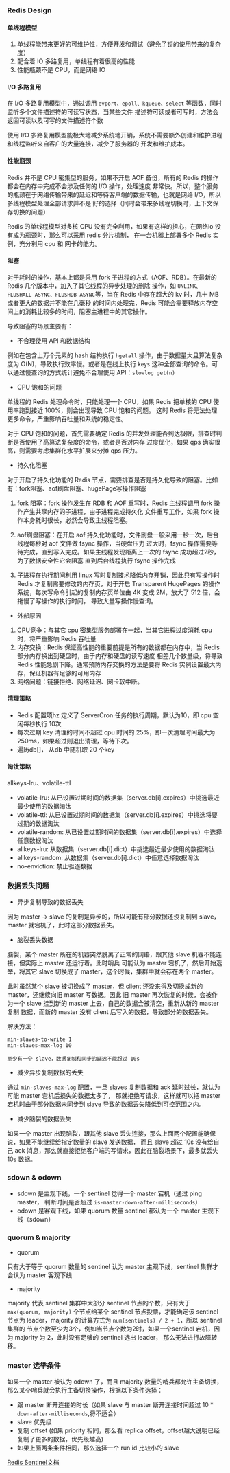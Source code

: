 
### Redis Design

#### 单线程模型

1. 单线程能带来更好的可维护性，方便开发和调试（避免了锁的使用带来的复杂度）
2. 配合着 IO 多路复用，单线程有着很高的性能
3. 性能瓶颈不是 CPU，而是网络 IO


#### I/O 多路复用 

在 I/O 多路复用模型中，通过调用 `evport、epoll、kqueue、select` 等函数，同时监听多个文件描述符的可读写状态，当某些文件
描述符可读或者可写时，方法会返回可读以及可写的文件描述符个数

使用 I/O 多路复用模型能极大地减少系统地开销，系统不需要额外创建和维护进程和线程监听来自客户的大量连接，减少了服务器的
开发和维护成本。

#### 性能瓶颈

Redis 并不是 CPU 密集型的服务，如果不开启 AOF 备份，所有的 Redis 的操作都会在内存中完成不会涉及任何的 I/O 操作，处理速度
非常快。所以，整个服务的瓶颈在于网络传输带来的延迟和等待客户端的数据传输，也就是网络 I/O，所以多线程模型处理全部请求并不是
好的选择（同时会带来多线程切换时，上下文保存切换的问题）

Redis 的单线程模型对多核 CPU 没有完全利用，如果有这样的担心，在网络io 没有成为瓶颈时，那么可以采用 redis 分片机制，
在一台机器上部署多个 Redis 实例，充分利用 cpu 和 网卡的能力。

#### 阻塞

对于耗时的操作，基本上都是采用 fork 子进程的方式（AOF、RDB）。在最新的 Redis 几个版本中，加入了其它线程的异步处理的删除
操作，如 `UNLINK、FLUSHALL ASYNC、FLUSHDB ASYNC`等，当在 Redis 中存在超大的 kv 时，几十 MB 或者更大的数据并不能在几毫秒
的时间内处理完，Redis 可能会需要释放内存空间上的消耗比较多的时间，阻塞主进程中的其它操作。

导致阻塞的场景主要有：

* 不合理使用 API 和数据结构

例如在包含上万个元素的 hash 结构执行 `hgetall` 操作，由于数据量大且算法复杂度为 O(N)，导致执行效率慢。或者是在线上执行
 `keys` 这种全部查询的命令。可以通过慢查询的方式统计避免不合理使用 API：`slowlog get(n)`
 
* CPU 饱和的问题

单线程的 Redis 处理命令时，只能处理一个 CPU，如果 Redis 把单核的 CPU 使用率跑到接近 100%，则会出现导致 CPU 饱和的问题。
这时 Redis 将无法处理更多命令，严重影响吞吐量和系统的稳定性。

对于 CPU 饱和的问题，首先需要确定 Redis 的并发处理能否到达极限，排查时判断是否使用了高算法复杂度的命令，或者是否对内存
过度优化，如果 qps 确实很高，则需要考虑集群化水平扩展来分摊 qps 压力。

* 持久化阻塞

对于开启了持久化功能的 Redis 节点，需要排查是否是持久化导致的阻塞。比如有：fork阻塞、aof刷盘阻塞、hugePage写操作阻塞

1. fork 阻塞：fork 操作发生在 RDB 和 AOF 重写时，Redis 主线程调用 fork 操作产生共享内存的子进程，由子进程完成持久化
文件重写工作，如果 fork 操作本身耗时很长，必然会导致主线程阻塞。

2. aof刷盘阻塞：在开启 aof 持久化功能时，文件刷盘一般采用一秒一次，后台线程每秒对 aof 文件做 fsync 操作，当硬盘压力
过大时，fsync 操作需要等待完成，直到写入完成。如果主线程发现距离上一次的 fsync 成功超过2秒，为了数据安全性它会阻塞
直到后台线程执行 fsync 操作完成

3. 子进程在执行期间利用 linux 写时复制技术降低内存开销，因此只有写操作时 Redis 才复制需要修改的内存页，对于开启 
Transparent HugePages 的操作系统，每次写命令引起的复制内存页单位由 4K 变成 2M，放大了 512 倍，会拖慢了写操作的执行时间，
导致大量写操作慢查询。

* 外部原因

1. CPU竞争：与其它 cpu 密集型服务部署在一起，当其它进程过度消耗 cpu时，将严重影响 Redis 吞吐量
2. 内存交换：Redis 保证高性能的重要前提是所有的数据都在内存中，当 Redis 部分内存换出到硬盘时，由于内存和硬盘的读写速度
相差几个数量级，将导致 Redis 性能急剧下降。通常预防内存交换的方法是要将 Redis 实例设置最大内存，保证机器有足够的可用内存
3. 网络问题：链接拒绝、网络延迟、网卡软中断。


#### 清理策略

* Redis 配置项hz 定义了 ServerCron 任务的执行周期，默认为10，即 cpu 空闲每秒执行 10次
* 每次过期 key 清理的时间不超过 cpu 时间的 25%，即一次清理时间最大为 250ms，如果超过则退出清理，等待下次。
* 遍历db[]， 从db 中随机取 20 个key

#### 淘汰策略

allkeys-lru、volatile-ttl

* volatile-lru: 从已设置过期时间的数据集（server.db[i].expires）中挑选最近最少使用的数据淘汰
* volatile-ttl: 从已设置过期时间的数据集（server.db[i].expires）中挑选将要过期的数据淘汰
* volatile-random: 从已设置过期时间的数据集（server.db[i].expires）中选择任意数据淘汰
* allkeys-lru: 从数据集（server.db[i].dict）中挑选最近最少使用的数据淘汰
* allkeys-random: 从数据集（server.db[i].dict）中任意选择数据淘汰
* no-enviction: 禁止驱逐数据


### 数据丢失问题

* 异步复制导致的数据丢失

因为 master -> slave 的复制是异步的，所以可能有部分数据还没复制到 slave，master 就宕机了，此时这部分数据丢失。

* 脑裂丢失数据

脑裂，某个 master 所在的机器突然脱离了正常的网络，跟其他 slave 机器不能连接，但实际上 master 还运行着。此时哨兵
可能认为 master 宕机了，然后开始选举，将其它 slave 切换成了 master，这个时候，集群中就会存在两个 master。

此时虽然某个 slave 被切换成了 master，但 client 还没来得及切换成新的 master，还继续向旧 master 写数据。因此
旧 master 再次恢复的时候，会被作为一个 slave 挂到新的 master 上去，自己的数据会被清空，重新从新的 master 复制
数据，而新的 master 没有 client 后写入的数据，导致部分的数据丢失。


解决方法：

```
min-slaves-to-write 1
min-slaves-max-log 10

至少有一个 slave，数据复制和同步的延迟不能超过 10s
```

* 减少异步复制数据的丢失

通过 `min-slaves-max-log` 配置，一旦 slaves 复制数据和 ack 延时过长，就认为可能 master 宕机后损失的数据太多了，
那就拒绝写请求，这样就可以把 master 宕机时由于部分数据未同步到 slave 导致的数据丢失降低到可控范围之内。

* 减少脑裂的数据丢失

如果一个 master 出现脑裂，跟其他 slave 丢失连接，那么上面两个配置能确保说，如果不能继续给指定数量的 slave 发送数据，
而且 slave 超过 10s 没有给自己 ack 消息，那么就直接拒绝客户端的写请求，因此在脑裂场景下，最多就丢失 10s 数据。

### sdown & odown

* sdown 是主观下线，一个 sentinel 觉得一个 master 宕机（通过 ping master， 判断时间是否超过 `is-master-down-after-milliseconds`）
* odown 是客观下线，如果 quorum 数量 sentinel 都认为一个 master 主观下线（sdown）

### quorum & majority

* quorum

只有大于等于 quorum 数量的 sentinel 认为 master 主观下线，sentinel 集群才会认为 master 客观下线

* majority

majority 代表 sentinel 集群中大部分 sentinel 节点的个数，只有大于 `max(quorum, majority)` 个节点给某个 sentinel
 节点投票，才能确定该 sentinel 节点为 leader，majority 的计算方式为 `num(sentinels) / 2 + 1`，所以 sentinel 集群的
节点个数至少为3个，例如当节点个数为2时，如果一个sentinel 宕机，因为 majority 为 2，此时没有足够的 sentinel 选出 leader，
那么无法进行故障转移。

### master 选举条件

如果一个 master 被认为 odown 了，而且 majority 数量的哨兵都允许主备切换，那么某个哨兵就会执行主备切换操作，根据以下条件选择：

* 跟 master 断开连接的时长（如果 slave 与 master 断开连接时间超过 10 * `down-after-milliseconds`,将不适合）
* slave 优先级
* 复制 offset (如果 priority 相同，那么看 replica offset，offset越大说明已经复制了更多的数据，优先级越高)
* 如果上面两条条件相同，那么选择一个 run id 比较小的 slave



[Redis Sentinel文档](https://redis.io/topics/sentinel)  